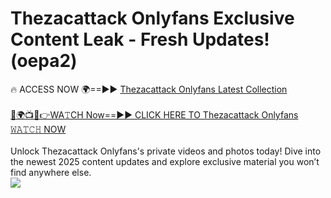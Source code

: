 # Thezacattack Onlyfans Exclusive Content Leak - Fresh Updates! (oepa2)

🔥 ACCESS NOW 🌍==►► <a href="https://tinyurl.com/kvy9nzfs" rel="nofollow">Thezacattack Onlyfans Latest Collection</a>
<br><br>
[🔴🌍📺📱👉WA𝚃CH Now==►► CLICK HERE TO Thezacattack Onlyfans 𝚆𝙰𝚃𝙲𝙷 NOW](https://tinyurl.com/kvy9nzfs)
<br><br>
Unlock Thezacattack Onlyfans's private videos and photos today! Dive into the newest 2025 content updates and explore exclusive material you won’t find anywhere else.
<br>
<a href="https://tinyurl.com/kvy9nzfs" rel="nofollow" data-target="animated-image.originalLink"><img src="https://camo.githubusercontent.com/8a4f000d20f83aca3bf7ec5f350d767afa0574a8a352519fd8cfa583a6f93a33/68747470733a2f2f692e696d6775722e636f6d2f644a486b345a712e676966" data-canonical-src="https://i.imgur.com/dJHk4Zq.gif" style="max-width: 100%; display: inline-block;" data-target="animated-image.originalImage"></a>
<br>
